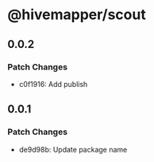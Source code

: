 # @hivemapper/scout

## 0.0.2

### Patch Changes

- c0f1916: Add publish

## 0.0.1

### Patch Changes

- de9d98b: Update package name
